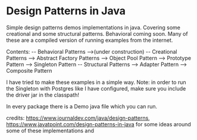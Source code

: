 # Design Patterns in Java
Simple design patterns demos implementations in java. Covering some creational and some structural patterns. Behavioral coming soon.
Many of these are a compiled version of running examples from the internet.

Contents: 
\-- Behavioral Patterns 
  \-->(under construction)
\-- Creational Patterns 
   \--> Abstract Factory Patterns
   \--> Object Pool Pattern
   \--> Prototype Pattern
   \--> Singleton Pattern
\-- Structural Patterns 
  \--> Adapter Pattern
  \--> Composite Pattern

I have tried to make these examples in a simple way.
Note: in order to run the Singleton with Postgres like I have configured, make sure you include the driver jar in the classpath!

In every package there is a Demo java file which you can run.


credits: https://www.journaldev.com/java/design-patterns,
         https://www.javatpoint.com/design-patterns-in-java for some ideas around some of these implementations and 
